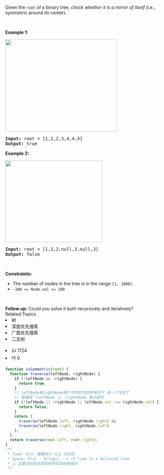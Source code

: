<p>Given the <code>root</code> of a binary tree, <em>check whether it is a mirror of itself</em> (i.e., symmetric around its center).</p>

<p>&nbsp;</p>
<p><strong>Example 1:</strong></p>
<img alt="" src="https://assets.leetcode.com/uploads/2021/02/19/symtree1.jpg" style="width: 354px; height: 291px;" />
<pre>
<strong>Input:</strong> root = [1,2,2,3,4,4,3]
<strong>Output:</strong> true
</pre>

<p><strong>Example 2:</strong></p>
<img alt="" src="https://assets.leetcode.com/uploads/2021/02/19/symtree2.jpg" style="width: 308px; height: 258px;" />
<pre>
<strong>Input:</strong> root = [1,2,2,null,3,null,3]
<strong>Output:</strong> false
</pre>

<p>&nbsp;</p>
<p><strong>Constraints:</strong></p>

<ul>
	<li>The number of nodes in the tree is in the range <code>[1, 1000]</code>.</li>
	<li><code>-100 &lt;= Node.val &lt;= 100</code></li>
</ul>

<p>&nbsp;</p>
<strong>Follow up:</strong> Could you solve it both recursively and iteratively?<div><div>Related Topics</div><div><li>树</li><li>深度优先搜索</li><li>广度优先搜索</li><li>二叉树</li></div></div><br><div><li>👍 1724</li><li>👎 0</li></div>

```js
function isSymmetric(root) {
  function traverse(leftNode, rightNode) {
    if (!leftNode && !rightNode) {
      return true;
    }
    // leftNode和rightNode两个不同时为空的情况下 有一个为空了
    // 直接用 !leftNode || !rightNode 表示即可
    if (!leftNode || !rightNode || leftNode.val !== rightNode.val) {
      return false;
    }
    return (
      traverse(leftNode.left, rightNode.right) &&
      traverse(leftNode.right, rightNode.left)
    );
  }
  return traverse(root.left, root.right);
}
/**
 * Time: O(n) 需要执行 n/2 次比较
 * Space: O(n)   O(logn) --> if tree is a balanced tree
 * ⚠️ 这里空间复杂度和树的实际结构相关
 */
```
